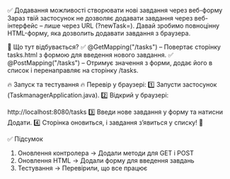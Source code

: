 
✅ Додавання можливості створювати нові завдання через веб-форму
Зараз твій застосунок не дозволяє додавати завдання через 
веб-інтерфейс – лише через URL (?newTask=). 
Давай зробимо повноцінну HTML-форму, 
яка дозволить додавати завдання з браузера.

📌 Що тут відбувається?
✅ @GetMapping("/tasks") – Повертає сторінку tasks.html
з формою для введення нового завдання.
✅ @PostMapping("/tasks") – Отримує значення з форми, 
додає його в список і перенаправляє на сторінку /tasks.

🔥 Запуск та тестування
🔥 Перевір у браузері:
1️⃣ Запусти застосунок (TaskmanagerApplication.java).
2️⃣ Відкрий у браузері:

http://localhost:8080/tasks
3️⃣ Введи нове завдання у форму та натисни Додати.
4️⃣ Сторінка оновиться, і завдання з’явиться у списку! 🚀

✅ Підсумок
1. Оновлення контролера	-> Додали методи для GET і POST
2. Оновлення HTML -> Додали форму для введення завдань
3. Тестування -> Перевірили, що все працює